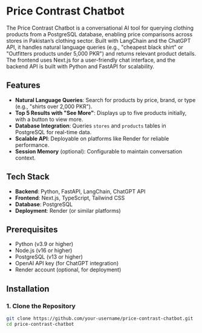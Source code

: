 # Price Contrast Chatbot

The Price Contrast Chatbot is a conversational AI tool for querying clothing products from a PostgreSQL database, enabling price comparisons across stores in Pakistan’s clothing sector. Built with LangChain and the ChatGPT API, it handles natural language queries (e.g., "cheapest black shirt" or "Outfitters products under 5,000 PKR") and returns relevant product details. The frontend uses Next.js for a user-friendly chat interface, and the backend API is built with Python and FastAPI for scalability.

## Features

- **Natural Language Queries**: Search for products by price, brand, or type (e.g., "shirts over 2,000 PKR").
- **Top 5 Results with "See More"**: Displays up to five products initially, with a button to view more.
- **Database Integration**: Queries `stores` and `products` tables in PostgreSQL for real-time data.
- **Scalable API**: Deployable on platforms like Render for reliable performance.
- **Session Memory** (optional): Configurable to maintain conversation context.

## Tech Stack

- **Backend**: Python, FastAPI, LangChain, ChatGPT API
- **Frontend**: Next.js, TypeScript, Tailwind CSS
- **Database**: PostgreSQL
- **Deployment**: Render (or similar platforms)

## Prerequisites

- Python (v3.9 or higher)
- Node.js (v16 or higher)
- PostgreSQL (v13 or higher)
- OpenAI API key (for ChatGPT integration)
- Render account (optional, for deployment)

## Installation

### 1. Clone the Repository

```bash
git clone https://github.com/your-username/price-contrast-chatbot.git
cd price-contrast-chatbot
